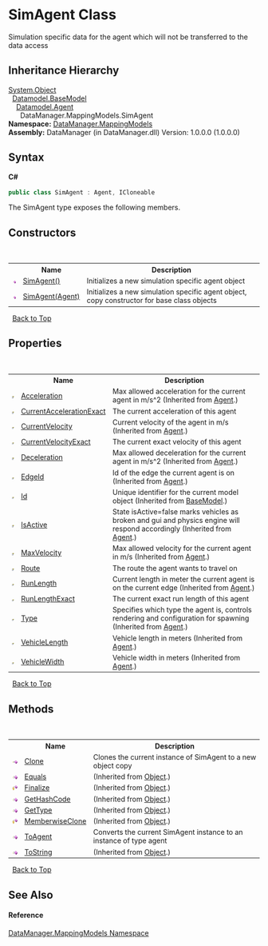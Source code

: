 # SimAgent Class
 

Simulation specific data for the agent which will not be transferred to the data access


## Inheritance Hierarchy
<a href="http://msdn2.microsoft.com/en-us/library/e5kfa45b" target="_blank">System.Object</a><br />&nbsp;&nbsp;<a href="4dd8c2e5-2def-208c-c36a-25c6577b34e3">Datamodel.BaseModel</a><br />&nbsp;&nbsp;&nbsp;&nbsp;<a href="87bd37bb-4841-462c-dac2-4b100399bf06">Datamodel.Agent</a><br />&nbsp;&nbsp;&nbsp;&nbsp;&nbsp;&nbsp;DataManager.MappingModels.SimAgent<br />
**Namespace:**&nbsp;<a href="90051a81-8926-ad54-ad62-ab3875299188">DataManager.MappingModels</a><br />**Assembly:**&nbsp;DataManager (in DataManager.dll) Version: 1.0.0.0 (1.0.0.0)

## Syntax

**C#**<br />
``` C#
public class SimAgent : Agent, ICloneable
```

The SimAgent type exposes the following members.


## Constructors
&nbsp;<table><tr><th></th><th>Name</th><th>Description</th></tr><tr><td>![Public method](media/pubmethod.gif "Public method")</td><td><a href="b497c1b1-d50f-5448-fa77-49526183da5d">SimAgent()</a></td><td>
Initializes a new simulation specific agent object</td></tr><tr><td>![Public method](media/pubmethod.gif "Public method")</td><td><a href="d3a02eaf-bd59-f4f0-b6b8-92c0bc3066e7">SimAgent(Agent)</a></td><td>
Initializes a new simulation specific agent object, copy constructor for base class objects</td></tr></table>&nbsp;
<a href="#simagent-class">Back to Top</a>

## Properties
&nbsp;<table><tr><th></th><th>Name</th><th>Description</th></tr><tr><td>![Public property](media/pubproperty.gif "Public property")</td><td><a href="ff6f9bca-7271-2372-24c7-333775354159">Acceleration</a></td><td>
Max allowed acceleration for the current agent in m/s^2
 (Inherited from <a href="87bd37bb-4841-462c-dac2-4b100399bf06">Agent</a>.)</td></tr><tr><td>![Public property](media/pubproperty.gif "Public property")</td><td><a href="09ba92fa-5264-7f4b-0fbc-2c877aeb8068">CurrentAccelerationExact</a></td><td>
The current acceleration of this agent</td></tr><tr><td>![Public property](media/pubproperty.gif "Public property")</td><td><a href="48fb1056-0d10-6383-5012-202ecea384eb">CurrentVelocity</a></td><td>
Current velocity of the agent in m/s
 (Inherited from <a href="87bd37bb-4841-462c-dac2-4b100399bf06">Agent</a>.)</td></tr><tr><td>![Public property](media/pubproperty.gif "Public property")</td><td><a href="51abbe02-98c4-f289-95c5-f7ec9675815c">CurrentVelocityExact</a></td><td>
The current exact velocity of this agent</td></tr><tr><td>![Public property](media/pubproperty.gif "Public property")</td><td><a href="3f811ece-1ae4-d84f-568b-bd0ee693dde3">Deceleration</a></td><td>
Max allowed deceleration for the current agent in m/s^2
 (Inherited from <a href="87bd37bb-4841-462c-dac2-4b100399bf06">Agent</a>.)</td></tr><tr><td>![Public property](media/pubproperty.gif "Public property")</td><td><a href="ec012083-64d5-3d75-cc0c-e1bb8fd87ac4">EdgeId</a></td><td>
Id of the edge the current agent is on
 (Inherited from <a href="87bd37bb-4841-462c-dac2-4b100399bf06">Agent</a>.)</td></tr><tr><td>![Public property](media/pubproperty.gif "Public property")</td><td><a href="21e16472-3244-ca38-97fa-5b47c8d1c025">Id</a></td><td>
Unique identifier for the current model object
 (Inherited from <a href="4dd8c2e5-2def-208c-c36a-25c6577b34e3">BaseModel</a>.)</td></tr><tr><td>![Public property](media/pubproperty.gif "Public property")</td><td><a href="a18c19cf-1d2c-2a62-dfc1-86d8e50c62cc">IsActive</a></td><td>
State isActive=false marks vehicles as broken and gui and physics engine will respond accordingly
 (Inherited from <a href="87bd37bb-4841-462c-dac2-4b100399bf06">Agent</a>.)</td></tr><tr><td>![Public property](media/pubproperty.gif "Public property")</td><td><a href="12a5c876-30f1-b6a7-c03e-1bfbf2ddf12f">MaxVelocity</a></td><td>
Max allowed velocity for the current agent in m/s
 (Inherited from <a href="87bd37bb-4841-462c-dac2-4b100399bf06">Agent</a>.)</td></tr><tr><td>![Public property](media/pubproperty.gif "Public property")</td><td><a href="791e2a06-676a-d4b3-2827-112b73c25b4a">Route</a></td><td>
The route the agent wants to travel on</td></tr><tr><td>![Public property](media/pubproperty.gif "Public property")</td><td><a href="e9285b94-2128-6349-fd30-bdfdaa8109e0">RunLength</a></td><td>
Current length in meter the current agent is on the current edge
 (Inherited from <a href="87bd37bb-4841-462c-dac2-4b100399bf06">Agent</a>.)</td></tr><tr><td>![Public property](media/pubproperty.gif "Public property")</td><td><a href="860a89ea-359f-c25a-e025-b51b54cd59a7">RunLengthExact</a></td><td>
The current exact run length of this agent</td></tr><tr><td>![Public property](media/pubproperty.gif "Public property")</td><td><a href="3f2a8bdd-e746-de5b-0ad9-3092930120dd">Type</a></td><td>
Specifies which type the agent is, controls rendering and configuration for spawning
 (Inherited from <a href="87bd37bb-4841-462c-dac2-4b100399bf06">Agent</a>.)</td></tr><tr><td>![Public property](media/pubproperty.gif "Public property")</td><td><a href="9dacef51-7799-23d2-6c1e-430f7a07d943">VehicleLength</a></td><td>
Vehicle length in meters
 (Inherited from <a href="87bd37bb-4841-462c-dac2-4b100399bf06">Agent</a>.)</td></tr><tr><td>![Public property](media/pubproperty.gif "Public property")</td><td><a href="96b7d203-26bc-f41f-9d0a-b66fff3dc583">VehicleWidth</a></td><td>
Vehicle width in meters
 (Inherited from <a href="87bd37bb-4841-462c-dac2-4b100399bf06">Agent</a>.)</td></tr></table>&nbsp;
<a href="#simagent-class">Back to Top</a>

## Methods
&nbsp;<table><tr><th></th><th>Name</th><th>Description</th></tr><tr><td>![Public method](media/pubmethod.gif "Public method")</td><td><a href="2954d215-be85-b3d4-84bd-7618b7d705fe">Clone</a></td><td>
Clones the current instance of SimAgent to a new object copy</td></tr><tr><td>![Public method](media/pubmethod.gif "Public method")</td><td><a href="http://msdn2.microsoft.com/en-us/library/bsc2ak47" target="_blank">Equals</a></td><td> (Inherited from <a href="http://msdn2.microsoft.com/en-us/library/e5kfa45b" target="_blank">Object</a>.)</td></tr><tr><td>![Protected method](media/protmethod.gif "Protected method")</td><td><a href="http://msdn2.microsoft.com/en-us/library/4k87zsw7" target="_blank">Finalize</a></td><td> (Inherited from <a href="http://msdn2.microsoft.com/en-us/library/e5kfa45b" target="_blank">Object</a>.)</td></tr><tr><td>![Public method](media/pubmethod.gif "Public method")</td><td><a href="http://msdn2.microsoft.com/en-us/library/zdee4b3y" target="_blank">GetHashCode</a></td><td> (Inherited from <a href="http://msdn2.microsoft.com/en-us/library/e5kfa45b" target="_blank">Object</a>.)</td></tr><tr><td>![Public method](media/pubmethod.gif "Public method")</td><td><a href="http://msdn2.microsoft.com/en-us/library/dfwy45w9" target="_blank">GetType</a></td><td> (Inherited from <a href="http://msdn2.microsoft.com/en-us/library/e5kfa45b" target="_blank">Object</a>.)</td></tr><tr><td>![Protected method](media/protmethod.gif "Protected method")</td><td><a href="http://msdn2.microsoft.com/en-us/library/57ctke0a" target="_blank">MemberwiseClone</a></td><td> (Inherited from <a href="http://msdn2.microsoft.com/en-us/library/e5kfa45b" target="_blank">Object</a>.)</td></tr><tr><td>![Public method](media/pubmethod.gif "Public method")</td><td><a href="0e253fc9-5610-6fca-41bb-b39961db0858">ToAgent</a></td><td>
Converts the current SimAgent instance to an instance of type agent</td></tr><tr><td>![Public method](media/pubmethod.gif "Public method")</td><td><a href="http://msdn2.microsoft.com/en-us/library/7bxwbwt2" target="_blank">ToString</a></td><td> (Inherited from <a href="http://msdn2.microsoft.com/en-us/library/e5kfa45b" target="_blank">Object</a>.)</td></tr></table>&nbsp;
<a href="#simagent-class">Back to Top</a>

## See Also


#### Reference
<a href="90051a81-8926-ad54-ad62-ab3875299188">DataManager.MappingModels Namespace</a><br />